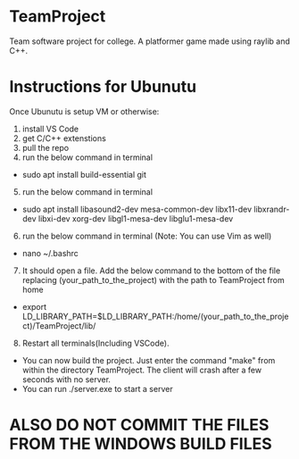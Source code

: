# TeamProject
Team software project for college.
A platformer game made using raylib and C++.

# Instructions for Ubunutu 
Once Ubunutu is setup VM or otherwise:
1. install VS Code
2. get C/C++ extenstions 
3. pull the repo 
4. run the below command in terminal
- sudo apt install build-essential git
5. run the below command in terminal
- sudo apt install libasound2-dev mesa-common-dev libx11-dev libxrandr-dev libxi-dev xorg-dev libgl1-mesa-dev libglu1-mesa-dev
6. run the below command in terminal (Note: You can use Vim as well)
- nano ~/.bashrc

7. It should open a file. Add the below command to the bottom of the file replacing (your_path_to_the_project) with the path to TeamProject from home 
- export LD_LIBRARY_PATH=$LD_LIBRARY_PATH:/home/(your_path_to_the_project)/TeamProject/lib/
    
8. Restart all terminals(Including VSCode).
- You can now build the project. Just enter the command "make" from within the directory TeamProject. The client will crash after a few seconds with no server.
- You can run ./server.exe to start a server 
# ALSO DO NOT COMMIT THE FILES FROM THE WINDOWS BUILD FILES
